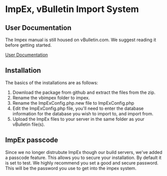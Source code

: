 ImpEx, vBulletin Import System 
=============

User Documentation
-------
The Impex manual is still housed on vBulletin.com. We suggest reading it before getting started.

<a href="http://www.vbulletin.com/docs/html/impex?manualversion=40202604">User Documentation</a>

Installation
-------
The basics of the installations are as follows:
<ol>
<li>Download the package from github and extract the files from the zip.</li>
<li>Rename the vbimpex folder to impex.</li>
<li>Rename the ImpExConfig.php.new file to ImpExConfig.php</li>
<li>Edit the ImpExConfig.php file, you'll need to enter the database information for the database you wish to import to, and import from.</li>
<li>Upload the ImpEx files to your server in the same folder as your vBulletin file(s).</li>
</ol>

ImpEx passcode
-------
Since we no longer distrubute ImpEx though our build servers, we've added a passcode feature. This allows you to secure your installation. By default it is set to test. We highly recommend you set a good and secure password.
This will be the password you use to get into the impex system.


